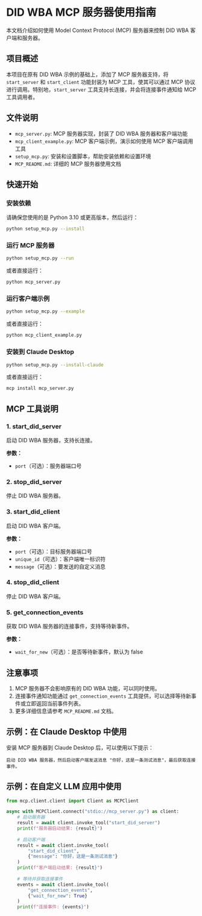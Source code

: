 # DID WBA MCP 服务器使用指南

本文档介绍如何使用 Model Context Protocol (MCP) 服务器来控制 DID WBA 客户端和服务器。

## 项目概述

本项目在原有 DID WBA 示例的基础上，添加了 MCP 服务器支持，将 `start_server` 和 `start_client` 功能封装为 MCP 工具，使其可以通过 MCP 协议进行调用。特别地，`start_server` 工具支持长连接，并会将连接事件通知给 MCP 工具调用者。

## 文件说明

- `mcp_server.py`: MCP 服务器实现，封装了 DID WBA 服务器和客户端功能
- `mcp_client_example.py`: MCP 客户端示例，演示如何使用 MCP 客户端调用工具
- `setup_mcp.py`: 安装和设置脚本，帮助安装依赖和设置环境
- `MCP_README.md`: 详细的 MCP 服务器使用文档

## 快速开始

### 安装依赖

请确保您使用的是 Python 3.10 或更高版本，然后运行：

```bash
python setup_mcp.py --install
```

### 运行 MCP 服务器

```bash
python setup_mcp.py --run
```

或者直接运行：

```bash
python mcp_server.py
```

### 运行客户端示例

```bash
python setup_mcp.py --example
```

或者直接运行：

```bash
python mcp_client_example.py
```

### 安装到 Claude Desktop

```bash
python setup_mcp.py --install-claude
```

或者直接运行：

```bash
mcp install mcp_server.py
```

## MCP 工具说明

### 1. start_did_server

启动 DID WBA 服务器，支持长连接。

**参数：**
- `port`（可选）：服务器端口号

### 2. stop_did_server

停止 DID WBA 服务器。

### 3. start_did_client

启动 DID WBA 客户端。

**参数：**
- `port`（可选）：目标服务器端口号
- `unique_id`（可选）：客户端唯一标识符
- `message`（可选）：要发送的自定义消息

### 4. stop_did_client

停止 DID WBA 客户端。

### 5. get_connection_events

获取 DID WBA 服务器的连接事件，支持等待新事件。

**参数：**
- `wait_for_new`（可选）：是否等待新事件，默认为 false

## 注意事项

1. MCP 服务器不会影响原有的 DID WBA 功能，可以同时使用。
2. 连接事件通知功能通过 `get_connection_events` 工具提供，可以选择等待新事件或立即返回当前事件列表。
3. 更多详细信息请参考 `MCP_README.md` 文档。

## 示例：在 Claude Desktop 中使用

安装 MCP 服务器到 Claude Desktop 后，可以使用以下提示：

```
启动 DID WBA 服务器，然后启动客户端发送消息 "你好，这是一条测试消息"，最后获取连接事件。
```

## 示例：在自定义 LLM 应用中使用

```python
from mcp.client.client import Client as MCPClient

async with MCPClient.connect("stdio://mcp_server.py") as client:
    # 启动服务器
    result = await client.invoke_tool("start_did_server")
    print(f"服务器启动结果: {result}")
    
    # 启动客户端
    result = await client.invoke_tool(
        "start_did_client", 
        {"message": "你好，这是一条测试消息"}
    )
    print(f"客户端启动结果: {result}")
    
    # 等待并获取连接事件
    events = await client.invoke_tool(
        "get_connection_events", 
        {"wait_for_new": True}
    )
    print(f"连接事件: {events}")
```